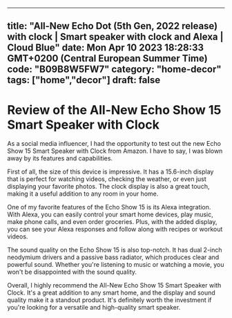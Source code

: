 
---
title: "All-New Echo Dot (5th Gen, 2022 release) with clock | Smart speaker with clock and Alexa | Cloud Blue" 
date: Mon Apr 10 2023 18:28:33 GMT+0200 (Central European Summer Time)
code: "B09B8W5FW7"
category: "home-decor"
tags: ["home","decor"] 
draft: false
---
    
# Review of the All-New Echo Show 15 Smart Speaker with Clock

As a social media influencer, I had the opportunity to test out the new Echo Show 15 Smart Speaker with Clock from Amazon. I have to say, I was blown away by its features and capabilities.

First of all, the size of this device is impressive. It has a 15.6-inch display that is perfect for watching videos, checking the weather, or even just displaying your favorite photos. The clock display is also a great touch, making it a useful addition to any room in your home.

One of my favorite features of the Echo Show 15 is its Alexa integration. With Alexa, you can easily control your smart home devices, play music, make phone calls, and even order groceries. Plus, with the added display, you can see your Alexa responses and follow along with recipes or workout videos.

The sound quality on the Echo Show 15 is also top-notch. It has dual 2-inch neodymium drivers and a passive bass radiator, which produces clear and powerful sound. Whether you're listening to music or watching a movie, you won't be disappointed with the sound quality.

Overall, I highly recommend the All-New Echo Show 15 Smart Speaker with Clock. It's a great addition to any smart home, and the display and sound quality make it a standout product. It's definitely worth the investment if you're looking for a versatile and high-quality smart speaker.